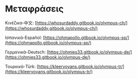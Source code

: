 # Μεταφράσεις

Κινέζικα-中文: [https://whosurdaddy.gitbook.io/olympus-ch/](https://whosurdaddy.gitbook.io/olympus-ch/)​

Ισπανικά-Español: [https://ohmapollo.gitbook.io/olympus-sp/](https://ohmapollo.gitbook.io/olympus-sp/)​

Γερμανικά-Deutsch: [https://ohmies33.gitbook.io/olympus-de/](https://ohmies33.gitbook.io/olympus-de/)​

Τουρκικά-Türk: [https://kleervoyans.gitbook.io/olympus-tr/](https://kleervoyans.gitbook.io/olympus-tr/)

